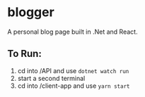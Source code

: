 # blogger
A personal blog page built in .Net and React.


## To Run:

1. cd into /API and use `dotnet watch run`
2. start a second terminal
3. cd into /client-app and use `yarn start`
